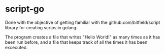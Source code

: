 # script-go

Done with the objective of getting familiar with the github.com/bitfield/script library for creating scrips in golang.

The program creates a file that writes "Hello World!" as many times as it has been run before, and a file that keeps track of all the times it has been excecuted.